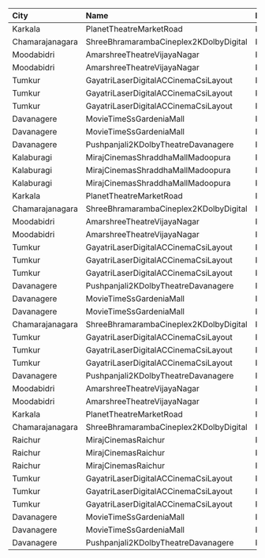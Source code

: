 | City            | Name                                   | Language |  Time | Type        | Price | Capacity | Booked |
| :-------------- | :------------------------------------- | :------- | ----: | :---------- | ----: | -------: | -----: |
| Karkala         | PlanetTheatreMarketRoad                | Kannada  | 10:00 | FirstClass  |  100₹ |       98 |     70 |
| Chamarajanagara | ShreeBhramarambaCineplex2KDolbyDigital | Kannada  | 10:00 | Balcony     |  100₹ |      112 |     66 |
| Moodabidri      | AmarshreeTheatreVijayaNagar            | Kannada  | 10:00 | Balcony     |  100₹ |      192 |    152 |
| Moodabidri      | AmarshreeTheatreVijayaNagar            | Kannada  | 10:00 | SecondClass |   90₹ |      368 |    368 |
| Tumkur          | GayatriLaserDigitalACCinemaCsiLayout   | Kannada  | 10:30 | Balcony     |  110₹ |      209 |    138 |
| Tumkur          | GayatriLaserDigitalACCinemaCsiLayout   | Kannada  | 10:30 | MiniBalcony |  100₹ |      210 |    140 |
| Tumkur          | GayatriLaserDigitalACCinemaCsiLayout   | Kannada  | 10:30 | Second      |   80₹ |      219 |    144 |
| Davanagere      | MovieTimeSsGardeniaMall                | Kannada  | 10:45 | Premier     |  100₹ |      160 |      0 |
| Davanagere      | MovieTimeSsGardeniaMall                | Kannada  | 10:45 | Gold        |  130₹ |       41 |      0 |
| Davanagere      | Pushpanjali2KDolbyTheatreDavanagere    | Kannada  | 11:00 | Balcony     |  150₹ |      338 |    279 |
| Kalaburagi      | MirajCinemasShraddhaMallMadoopura      | Kannada  | 11:30 | Special     |  130₹ |       60 |      0 |
| Kalaburagi      | MirajCinemasShraddhaMallMadoopura      | Kannada  | 11:30 | Executive   |  150₹ |      236 |      0 |
| Kalaburagi      | MirajCinemasShraddhaMallMadoopura      | Kannada  | 11:30 | Gold        |  280₹ |       20 |      0 |
| Karkala         | PlanetTheatreMarketRoad                | Kannada  | 13:00 | FirstClass  |  100₹ |       98 |     70 |
| Chamarajanagara | ShreeBhramarambaCineplex2KDolbyDigital | Kannada  | 13:00 | Balcony     |  100₹ |      112 |     66 |
| Moodabidri      | AmarshreeTheatreVijayaNagar            | Kannada  | 13:00 | Balcony     |  100₹ |      192 |    152 |
| Moodabidri      | AmarshreeTheatreVijayaNagar            | Kannada  | 13:00 | SecondClass |   90₹ |      368 |    368 |
| Tumkur          | GayatriLaserDigitalACCinemaCsiLayout   | Kannada  | 13:30 | Balcony     |  110₹ |      209 |    138 |
| Tumkur          | GayatriLaserDigitalACCinemaCsiLayout   | Kannada  | 13:30 | MiniBalcony |  100₹ |      210 |    140 |
| Tumkur          | GayatriLaserDigitalACCinemaCsiLayout   | Kannada  | 13:30 | Second      |   80₹ |      219 |    144 |
| Davanagere      | Pushpanjali2KDolbyTheatreDavanagere    | Kannada  | 14:00 | Balcony     |  150₹ |      338 |    279 |
| Davanagere      | MovieTimeSsGardeniaMall                | Kannada  | 16:00 | Premier     |  100₹ |      160 |      8 |
| Davanagere      | MovieTimeSsGardeniaMall                | Kannada  | 16:00 | Gold        |  130₹ |       41 |      0 |
| Chamarajanagara | ShreeBhramarambaCineplex2KDolbyDigital | Kannada  | 16:00 | Balcony     |  100₹ |      112 |     66 |
| Tumkur          | GayatriLaserDigitalACCinemaCsiLayout   | Kannada  | 17:00 | Balcony     |  110₹ |      209 |    138 |
| Tumkur          | GayatriLaserDigitalACCinemaCsiLayout   | Kannada  | 17:00 | MiniBalcony |  100₹ |      210 |    140 |
| Tumkur          | GayatriLaserDigitalACCinemaCsiLayout   | Kannada  | 17:00 | Second      |   80₹ |      219 |    144 |
| Davanagere      | Pushpanjali2KDolbyTheatreDavanagere    | Kannada  | 18:00 | Balcony     |  150₹ |      338 |    279 |
| Moodabidri      | AmarshreeTheatreVijayaNagar            | Kannada  | 18:30 | Balcony     |  100₹ |      192 |    152 |
| Moodabidri      | AmarshreeTheatreVijayaNagar            | Kannada  | 18:30 | SecondClass |   90₹ |      368 |    368 |
| Karkala         | PlanetTheatreMarketRoad                | Kannada  | 19:00 | FirstClass  |  100₹ |       98 |     70 |
| Chamarajanagara | ShreeBhramarambaCineplex2KDolbyDigital | Kannada  | 19:00 | Balcony     |  100₹ |      112 |     66 |
| Raichur         | MirajCinemasRaichur                    | Kannada  | 19:35 | Silver      |  140₹ |       30 |      0 |
| Raichur         | MirajCinemasRaichur                    | Kannada  | 19:35 | Executive   |  160₹ |       90 |      0 |
| Raichur         | MirajCinemasRaichur                    | Kannada  | 19:35 | Gold        |  180₹ |       61 |      0 |
| Tumkur          | GayatriLaserDigitalACCinemaCsiLayout   | Kannada  | 20:00 | Balcony     |  110₹ |      209 |    138 |
| Tumkur          | GayatriLaserDigitalACCinemaCsiLayout   | Kannada  | 20:00 | MiniBalcony |  100₹ |      210 |    140 |
| Tumkur          | GayatriLaserDigitalACCinemaCsiLayout   | Kannada  | 20:00 | Second      |   80₹ |      219 |    144 |
| Davanagere      | MovieTimeSsGardeniaMall                | Kannada  | 21:00 | Premier     |  100₹ |      160 |      0 |
| Davanagere      | MovieTimeSsGardeniaMall                | Kannada  | 21:00 | Gold        |  130₹ |       41 |      0 |
| Davanagere      | Pushpanjali2KDolbyTheatreDavanagere    | Kannada  | 21:00 | Balcony     |  150₹ |      338 |    279 |
